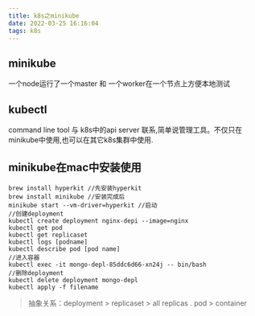 ```yaml
---
title: k8s之minikube
date: 2022-03-25 16:16:04
tags: k8s
---
```


## minikube
一个node运行了一个master 和 一个worker在一个节点上方便本地测试
## kubectl
command line tool 与 k8s中的api server 联系,简单说管理工具。不仅只在minikube中使用,也可以在其它k8s集群中使用.

## minikube在mac中安装使用

```shell
brew install hyperkit //先安装hyperkit
brew install minikube //安装完成后
minikube start --vm-driver=hyperkit //启动
//创建deployment
kubectl create deployment nginx-depi --image=nginx
kubectl get pod
kubectl get replicaset
kubectl logs [podname]
kubectl describe pod [pod name]
//进入容器
kubectl exec -it mongo-depl-85ddc6d66-xn24j -- bin/bash
//删除deployment
kubectl delete deployment mongo-depl
kubectl apply -f filename
```
> 抽象关系：deployment > replicaset > all replicas . pod > container
